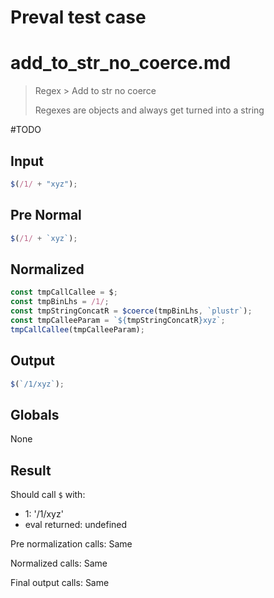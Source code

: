 # Preval test case

# add_to_str_no_coerce.md

> Regex > Add to str no coerce
>
> Regexes are objects and always get turned into a string

#TODO

## Input

`````js filename=intro
$(/1/ + "xyz");
`````

## Pre Normal

`````js filename=intro
$(/1/ + `xyz`);
`````

## Normalized

`````js filename=intro
const tmpCallCallee = $;
const tmpBinLhs = /1/;
const tmpStringConcatR = $coerce(tmpBinLhs, `plustr`);
const tmpCalleeParam = `${tmpStringConcatR}xyz`;
tmpCallCallee(tmpCalleeParam);
`````

## Output

`````js filename=intro
$(`/1/xyz`);
`````

## Globals

None

## Result

Should call `$` with:
 - 1: '/1/xyz'
 - eval returned: undefined

Pre normalization calls: Same

Normalized calls: Same

Final output calls: Same
